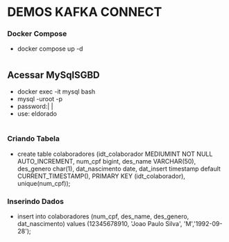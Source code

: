 #  DEMOS KAFKA CONNECT 
### Docker Compose
- docker compose up -d
#
## Acessar MySqlSGBD
- docker exec -it mysql bash
- mysql -uroot -p
- password:| |
- use: eldorado
#
### Criando Tabela
- create table colaboradores (idt_colaborador MEDIUMINT NOT NULL AUTO_INCREMENT, num_cpf bigint, des_name VARCHAR(50), des_genero char(1), dat_nascimento date, dat_insert timestamp default CURRENT_TIMESTAMP(), PRIMARY KEY (idt_colaborador), unique(num_cpf));

### Inserindo Dados
- insert into colaboradores (num_cpf, des_name, des_genero, dat_nascimento) values (12345678910, 'Joao Paulo Silva', 'M','1992-09-28');
